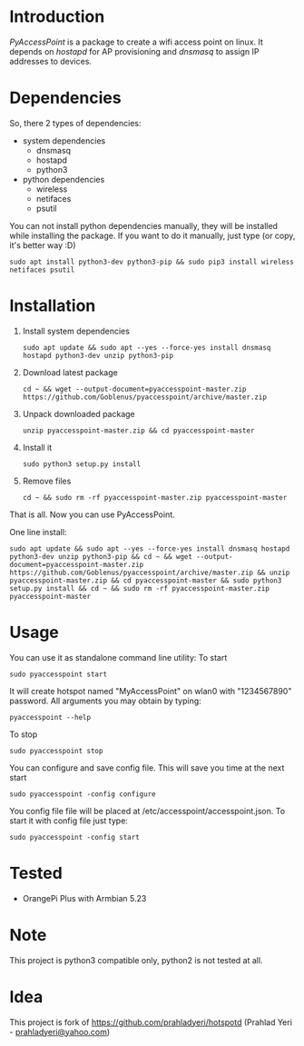 # Introduction
*PyAccessPoint* is a package to create a wifi access point on linux. It depends on *hostapd* for AP provisioning and *dnsmasq* to assign IP addresses to devices.

# Dependencies
So, there 2 types of dependencies:
* system dependencies
    * dnsmasq
    * hostapd
    * python3
* python dependencies
    * wireless
    * netifaces
    * psutil

You can not install python dependencies manually, they will be installed while installing the package.
If you want to do it manually, just type (or copy, it's better way :D)
```
sudo apt install python3-dev python3-pip && sudo pip3 install wireless netifaces psutil
```

# Installation
1. Install system dependencies
    ```
    sudo apt update && sudo apt --yes --force-yes install dnsmasq hostapd python3-dev unzip python3-pip
    ```

2. Download latest package
    ```
    cd ~ && wget --output-document=pyaccesspoint-master.zip https://github.com/Goblenus/pyaccesspoint/archive/master.zip
    ```

3. Unpack downloaded package
    ```
    unzip pyaccesspoint-master.zip && cd pyaccesspoint-master
    ```

4. Install it
    ```
    sudo python3 setup.py install
    ```

5. Remove files
    ```
    cd ~ && sudo rm -rf pyaccesspoint-master.zip pyaccesspoint-master
    ```

That is all. Now you can use PyAccessPoint.

One line install:
```
sudo apt update && sudo apt --yes --force-yes install dnsmasq hostapd python3-dev unzip python3-pip && cd ~ && wget --output-document=pyaccesspoint-master.zip https://github.com/Goblenus/pyaccesspoint/archive/master.zip && unzip pyaccesspoint-master.zip && cd pyaccesspoint-master && sudo python3 setup.py install && cd ~ && sudo rm -rf pyaccesspoint-master.zip pyaccesspoint-master
```

# Usage
You can use it as standalone command line utility:
To start
```
sudo pyaccesspoint start
```

It will create hotspot named "MyAccessPoint" on wlan0 with "1234567890" password.
All arguments you may obtain by typing:
```
pyaccesspoint --help
```

To stop
```
sudo pyaccesspoint stop
```

You can configure and save config file. This will save you time at the next start
```
sudo pyaccesspoint -config configure
```
You config file file will be placed at /etc/accesspoint/accesspoint.json.
To start it with config file just type:
```
sudo pyaccesspoint -config start
```

# Tested
* OrangePi Plus with Armbian 5.23

# Note
This project is python3 compatible only, python2 is not tested at all.

# Idea
This project is fork of https://github.com/prahladyeri/hotspotd (Prahlad Yeri - prahladyeri@yahoo.com)